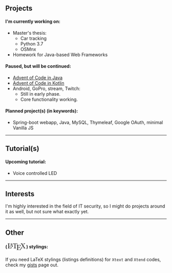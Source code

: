 
## Projects
#### I'm currently working on:
 - Master's thesis:
    - Car tracking
    - Python 3.7
    - OSMnx
 - Homework for Java-based Web Frameworks
 
 
#### Paused, but will be continued:
 - [Advent of Code in Java](https://github.com/wildangerm/advent-of-code-2k18)
 - [Advent of Code in Kotlin](https://github.com/wildangerm/advent-of-code-2k18-kt)
 - Android, GoPro, stream, Twitch:
     - Still in early phase.
     - Core functionality working.
 
#### Planned project(s) (in keywords):
 - Spring-boot webapp, Java, MySQL, Thymeleaf, Google OAuth, minimal Vanilla JS
 
 ---
 
## Tutorial(s) 
#### Upcoming tutorial:
 - Voice controlled LED
 
 ---

## Interests
I'm highly interested in the field of IT security, so I might do projects around it as well, but not sure what exactly yet.

---

## Other
#### (<img style="vertical-align:-40%" src="images/1280px-LaTeX_logo.svg.png" alt="drawing" height="25"/>) stylings:
If you need LaTeX stylings (listings definitions) for `Xtext` and `Xtend` codes, check my [gists](https://gist.github.com/wildangerm) page out.
